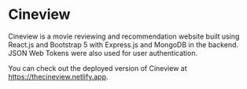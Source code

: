 # Cineview

Cineview is a movie reviewing and recommendation website built using React.js and Bootstrap 5 with Express.js and MongoDB in the backend. JSON Web Tokens were also used for user authentication.

You can check out the deployed version of Cineview at https://thecineview.netlify.app.
